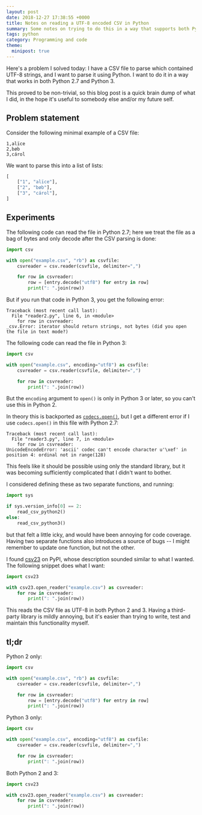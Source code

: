 ```yaml
---
layout: post
date: 2018-12-27 17:38:55 +0000
title: Notes on reading a UTF-8 encoded CSV in Python
summary: Some notes on trying to do this in a way that supports both Python 2 and 3, and the frustration of doing so.
tags: python
category: Programming and code
theme:
  minipost: true
---
```


Here's a problem I solved today: I have a CSV file to parse which contained UTF-8 strings, and I want to parse it using Python.
I want to do it in a way that works in both Python 2.7 and Python 3.

This proved to be non-trivial, so this blog post is a quick brain dump of what I did, in the hope it's useful to somebody else and/or my future self.

## Problem statement

Consider the following minimal example of a CSV file:

```csv
1,alïce
2,bøb
3,cárol
```

We want to parse this into a list of lists:

```python
[
    ["1", "alïce"],
    ["2", "bøb"],
    ["3", "cárol"],
]
```

## Experiments

The following code can read the file in Python 2.7; here we treat the file as a bag of bytes and only decode after the CSV parsing is done:

```python
import csv

with open("example.csv", "rb") as csvfile:
    csvreader = csv.reader(csvfile, delimiter=",")

    for row in csvreader:
        row = [entry.decode("utf8") for entry in row]
        print(": ".join(row))
```

But if you run that code in Python 3, you get the following error:

```
Traceback (most recent call last):
  File "reader2.py", line 6, in <module>
    for row in csvreader:
_csv.Error: iterator should return strings, not bytes (did you open the file in text mode?)
```

The following code can read the file in Python 3:

```python
import csv

with open("example.csv", encoding="utf8") as csvfile:
    csvreader = csv.reader(csvfile, delimiter=",")

    for row in csvreader:
        print(": ".join(row))
```

But the `encoding` argument to `open()` is only in Python 3 or later, so you can't use this in Python 2.

In theory this is backported as [`codecs.open()`](https://docs.python.org/3/library/codecs.html#codecs.open), but I get a different error if I use `codecs.open()` in this file with Python 2.7:

```
Traceback (most recent call last):
  File "reader3.py", line 7, in <module>
    for row in csvreader:
UnicodeEncodeError: 'ascii' codec can't encode character u'\xef' in position 4: ordinal not in range(128)
```

This feels like it should be possible using only the standard library, but it was becoming sufficiently complicated that I didn't want to bother.

I considered defining these as two separate functions, and running:

```python
import sys

if sys.version_info[0] == 2:
    read_csv_python2()
else:
    read_csv_python3()
```

but that felt a little icky, and would have been annoying for code coverage.
Having two separate functions also introduces a source of bugs -- I might remember to update one function, but not the other.

I found [csv23](https://pypi.org/project/csv23/) on PyPI, whose description sounded similar to what I wanted.
The following snippet does what I want:

```python
import csv23

with csv23.open_reader("example.csv") as csvreader:
    for row in csvreader:
        print(": ".join(row))
```

This reads the CSV file as UTF-8 in both Python 2 and 3.
Having a third-party library is mildly annoying, but it's easier than trying to write, test and maintain this functionality myself.

## tl;dr

Python 2 only:

```python
import csv

with open("example.csv", "rb") as csvfile:
    csvreader = csv.reader(csvfile, delimiter=",")

    for row in csvreader:
        row = [entry.decode("utf8") for entry in row]
        print(": ".join(row))
```

Python 3 only:

```python
import csv

with open("example.csv", encoding="utf8") as csvfile:
    csvreader = csv.reader(csvfile, delimiter=",")

    for row in csvreader:
        print(": ".join(row))
```

Both Python 2 and 3:

```python
import csv23

with csv23.open_reader("example.csv") as csvreader:
    for row in csvreader:
        print(": ".join(row))
```
